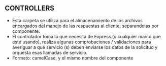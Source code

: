 ## CONTROLLERS

- Esta carpeta se utiliza para el almacenamiento de los archivos encargados del manejo de las respuestas al cliente, separandolas por componente.
- El controlador toma lo que necesita de Express (o cualquier marco que esté usando), realiza algunas comprobaciones / validaciones para averiguar a qué servicio (s) deben enviarse los datos de la solicitud y orquesta esas llamadas de servicio.
- Formato: camelCase, y el mismo nombre del componente